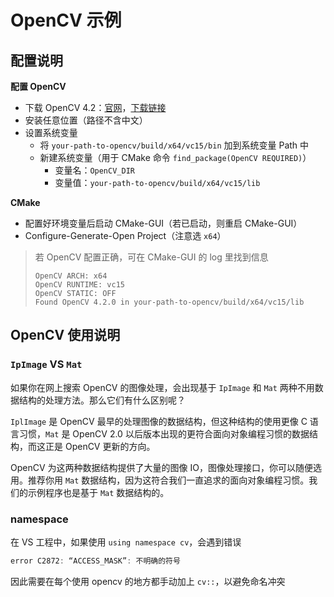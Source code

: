 # OpenCV 示例

## 配置说明

**配置 OpenCV** 

- 下载 OpenCV 4.2：[官网](https://opencv.org)，[下载链接](https://sourceforge.net/projects/opencvlibrary/files/4.2.0/opencv-4.2.0-vc14_vc15.exe/download) 
- 安装任意位置（路径不含中文）
- 设置系统变量
  - 将 `your-path-to-opencv/build/x64/vc15/bin` 加到系统变量 Path 中
  - 新建系统变量（用于 CMake 命令 `find_package(OpenCV REQUIRED)`）
    - 变量名：`OpenCV_DIR` 
    - 变量值：`your-path-to-opencv/build/x64/vc15/lib` 

**CMake** 

- 配置好环境变量后启动 CMake-GUI（若已启动，则重启 CMake-GUI）
- Configure-Generate-Open Project（注意选 `x64`）

> 若 OpenCV 配置正确，可在 CMake-GUI 的 log 里找到信息
>
> ```
> OpenCV ARCH: x64
> OpenCV RUNTIME: vc15
> OpenCV STATIC: OFF
> Found OpenCV 4.2.0 in your-path-to-opencv/build/x64/vc15/lib
> ```

## OpenCV 使用说明

### `IpImage` VS `Mat` 

如果你在网上搜索 OpenCV 的图像处理，会出现基于 `IpImage` 和 `Mat` 两种不用数据结构的处理方法。那么它们有什么区别呢？

`IplImage` 是 OpenCV 最早的处理图像的数据结构，但这种结构的使用更像 C 语言习惯，`Mat` 是 OpenCV 2.0 以后版本出现的更符合面向对象编程习惯的数据结构，而这正是 OpenCV 更新的方向。

OpenCV 为这两种数据结构提供了大量的图像 IO，图像处理接口，你可以随便选用。推荐你用 `Mat` 数据结构，因为这符合我们一直追求的面向对象编程习惯。我们的示例程序也是基于 `Mat` 数据结构的。

### namespace

在 VS 工程中，如果使用 `using namespace cv`，会遇到错误

```c++
error C2872: “ACCESS_MASK”: 不明确的符号
```

因此需要在每个使用 opencv 的地方都手动加上 `cv::`，以避免命名冲突

